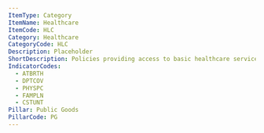 ```yaml
---
ItemType: Category
ItemName: Healthcare
ItemCode: HLC
Category: Healthcare
CategoryCode: HLC
Description: Placeholder
ShortDescription: Policies providing access to basic healthcare services.
IndicatorCodes:
  - ATBRTH
  - DPTCOV
  - PHYSPC
  - FAMPLN
  - CSTUNT
Pillar: Public Goods
PillarCode: PG
---
```


